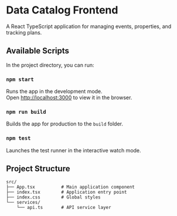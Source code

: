 # Data Catalog Frontend

A React TypeScript application for managing events, properties, and tracking plans.

## Available Scripts

In the project directory, you can run:

### `npm start`

Runs the app in the development mode.\
Open [http://localhost:3000](http://localhost:3000) to view it in the browser.

### `npm run build`

Builds the app for production to the `build` folder.

### `npm test`

Launches the test runner in the interactive watch mode.

## Project Structure

```
src/
├── App.tsx          # Main application component
├── index.tsx        # Application entry point
├── index.css        # Global styles
└── services/
    └── api.ts       # API service layer
```
